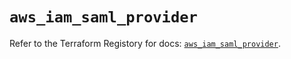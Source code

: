 # `aws_iam_saml_provider`

Refer to the Terraform Registory for docs: [`aws_iam_saml_provider`](https://www.terraform.io/docs/providers/aws/r/iam_saml_provider).
